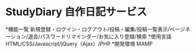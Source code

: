 # StudyDiary 自作日記サービス
*機能一覧
新規登録・ログイン・ログアウト/投稿・編集/投稿一覧表示/ページネーション/退会/パスワードリマインダー/お気に入り登録/検索
*使用言語
HTML/CSS/Javascript/jQuery（Ajax）/PHP
*開発環境
MAMP

